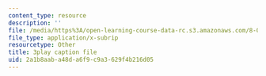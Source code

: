 ```yaml
---
content_type: resource
description: ''
file: /media/https%3A/open-learning-course-data-rc.s3.amazonaws.com/8-04-quantum-physics-i-spring-2016/2a1b8aaba48da6f9c9a3629f4b216d05_1dW_izzvfOk.srt
file_type: application/x-subrip
resourcetype: Other
title: 3play caption file
uid: 2a1b8aab-a48d-a6f9-c9a3-629f4b216d05
---
```


